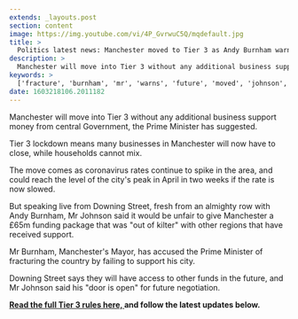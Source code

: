 ```yaml
--- 
extends: _layouts.post 
section: content 
image: https://img.youtube.com/vi/4P_GvrwuC5Q/mqdefault.jpg 
title: > 
  Politics latest news: Manchester moved to Tier 3 as Andy Burnham warns country will fracture 
description: > 
  Manchester will move into Tier 3 without any additional business support money from central Government, the Prime Minister has suggested.Tier 3 lockdown means many businesses in Manchester will now have to close, while households cannot mix.Mr Burnham, Manchester's Mayor, has accused the Prime Minister of fracturing the country by failing to support his city.Downing Street says they will have access to other funds in the future, and Mr Johnson said his "door is open" for future negotiation.Read the full Tier 3 rules here, and follow the latest updates below. 
keywords: > 
  ['fracture', 'burnham', 'mr', 'warns', 'future', 'moved', 'johnson', 'andy', 'latest', 'tier', 'country', 'minister', 'support', 'prime', 'politics', 'manchester', 'street'] 
date: 1603218106.2011182 
--- 
```

<div> 
<p>Manchester will move into Tier 3 without any additional business support money from central Government, the Prime Minister has suggested.</p>
<p>Tier 3 lockdown means many businesses in Manchester will now have to close, while households cannot mix.</p>
<p>The move comes as coronavirus rates continue to spike in the area, and could reach the level of the city's peak in April in two weeks if the rate is now slowed.</p>
<p>But speaking live from Downing Street, fresh from an almighty row with Andy Burnham, Mr Johnson said it would be unfair to give Manchester a &#163;65m funding package that was "out of kilter" with other regions that have received support.</p>
<p>Mr Burnham, Manchester's Mayor,&#160;has accused the Prime Minister of fracturing the country by failing to support his city.&#160;</p>
<p>Downing Street says they will have access to other funds in the future, and Mr Johnson said his&#160;"door is open" for future negotiation.&#160;</p>
<p><strong><a href="https://www.telegraph.co.uk/politics/2020/10/20/tier-3-lockdown-rules-high-alert-areas-restrictions/">Read the full Tier 3 rules here, </a>and follow the latest updates below.</strong></p>
<p>&#160;</p>
<p>&#160;</p>
</div>